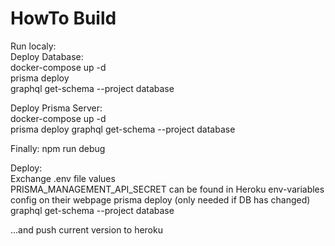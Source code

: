 # HowTo Build

Run localy:  
Deploy Database:  
docker-compose up -d  
prisma deploy  
graphql get-schema --project database

Deploy Prisma Server:  
docker-compose up -d  
prisma deploy
graphql get-schema --project database

Finally: npm run debug

Deploy:  
Exchange .env file values  
PRISMA_MANAGEMENT_API_SECRET can be found in Heroku env-variables config on their webpage
prisma deploy (only needed if DB has changed)
graphql get-schema --project database

...and push current version to heroku
